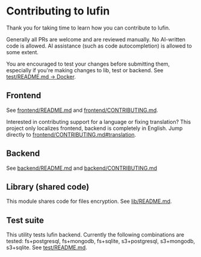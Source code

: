 # Contributing to lufin

Thank you for taking time to learn how you can contribute to lufin.

Generally all PRs are welcome and are reviewed manually. No AI-written code is allowed. AI assistance (such as code autocompletion) is allowed to some extent.

You are encouraged to test your changes before submitting them, especially if you're making changes to lib, test or backend. See [test/README.md -> Docker](./test/README.md#docker).

## Frontend

See [frontend/README.md](./frontend/README.md) and [frontend/CONTRIBUTING.md](./frontend/CONTRIBUTING.md).

Interested in contributing support for a language or fixing translation? This project only localizes frontend, backend is completely in English. Jump directly to [frontend/CONTRIBUTING.md#translation](./frontend/CONTRIBUTING.md#translation).

## Backend

See [backend/README.md](./backend/README.md) and [backend/CONTRIBUTING.md](./backend/CONTRIBUTING.md)

## Library (shared code)

This module shares code for files encryption. See [lib/README.md](lib/README.md).

## Test suite

This utility tests lufin backend. Currently the following combinations are tested: fs+postgresql, fs+mongodb, fs+sqlite, s3+postgresql, s3+mongodb, s3+sqlite. See [test/README.md](test/README.md).